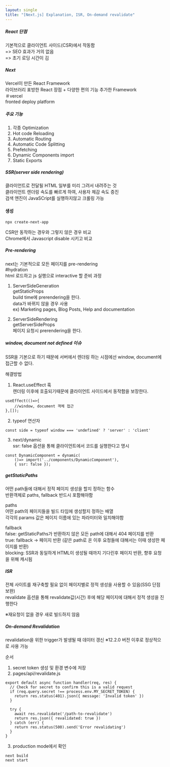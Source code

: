 ```yaml
---
layout: single
title: "[Next.js] Explanation, ISR, On-demand revalidate"
---
```

##### React 단점    
기본적으로 클라이언트 사이드(CSR)에서 작동함   
=> SEO 효과가 거의 없음     
=> 초기 로딩 시간이 김    
   
##### Next
Vercel이 만든 React Framework   
라이브러리 표방한 React 장점 + 다양한 편의 기능 추가한 Framework   
＃vercel   
fronted deploy platform   
   
##### 주요 기능   
1. 각종 Optimization   
2. Hot code Reloading
3. Automatic Routing
4. Automatic Code Splitting
5. Prefetching
6. Dynamic Components import
7. Static Exports
   
##### SSR(server side rendering)   
클라이언트로 전달될 HTML 일부를 미리 그려서 내려주는 것   
클라이언트 렌더링 속도를 빠르게 하여, 사용자 체감 속도 증진   
검색 엔진이 JavaSCript를 실행하지않고 크롤링 가능   
   
#### 생성     
```
npx create-next-app
```
   
CSR만 동작하는 경우와 그렇지 않은 경우 비교   
Chrome에서 Javascript disable 시키고 비교   
   
##### Pre-rendering     
next는 기본적으로 모든 페이지를 pre-rendering   
#hydration   
html 로드하고 js 실행으로 interactive 할 준비 과정   
1. ServerSideGeneration   
getStaticProps   
build time에 prerendering을 한다.   
data가 바뀌지 않을 경우 사용   
ex) Marketing pages, Blog Posts, Help and documentation   
   
2. ServerSideRendering   
getServerSideProps   
페이지 요청시 prerendering을 한다.     
   
##### window, document not defined 이슈   
SSR을 기본으로 하기 때문에 서버에서 렌더링 하는 시점에선 window, document에 접근할 수 없다.
   
해결방법   
1. React.useEffect 훅   
렌더링 이후에 호출되기때문에 클라이언트 사이드에서 동작함을 보장한다.
```
useEffect(()=>{
    //window, document 객체 접근
},[]);
```    
   
2. typeof 연산자   
```
const side = typeof window === 'undefined' ? 'server' : 'client'
```
   
3. next/dynamic   
ssr: false 옵션을 통해 클라이언트에서 코드를 실행한다고 명시
```
const DynamicComponent = dynamic(
    ()=> import('../components/DynamicComponent'),
    { ssr: false });
```
   
##### getStaticPaths    
어떤 path들에 대해서 정적 페이지 생성을 할지 정하는 함수   
반환객체로 paths, fallback 반드시 포함해야함   
    
paths   
어떤 path의 페이지들을 빌드 타임에 생성할지 정하는 배열   
각각의 params 값은 페이지 이름에 있는 파라미터와 일치해야함   
   
fallback   
false: getStaticPaths가 반환하지 않은 모든 path에 대해서 404 페이지를 반환     
true: fallback → 페이지 반환 (같은 path로 온 이후 요청들에 대해서는 이때 생성한 페이지를 반환)     
blocking: SSR과 동일하게 HTML이 생성될 때까지 기다린후 페이지 반환, 향후 요청을 위해 캐시됨   
   
##### ISR 
전체 사이트를 재구축할 필요 없이 페이지별로 정적 생성을 사용할 수 있음(SSG 단점 보완)   
revalidate 옵션을 통해 revalidate값(시간) 후에 해당 페이지에 대해서 정적 생성을 진행한다     
   
※재요청이 없을 경우 새로 빌드하지 않음   
   
##### On-demand Revalidation   
revalidation을 위한 trigger가 발생될 때 데이터 갱신
※12.2.0 버전 이후로 정상적으로 사용 가능   

순서   
1. secret token 생성 및 환경 변수에 저장   
2. pages/api/revalidate.js
```
export default async function handler(req, res) {
  // Check for secret to confirm this is a valid request
  if (req.query.secret !== process.env.MY_SECRET_TOKEN) {
    return res.status(401).json({ message: 'Invalid token' })
  }
 
  try {
    await res.revalidate('/path-to-revalidate')
    return res.json({ revalidated: true })
  } catch (err) {
    return res.status(500).send('Error revalidating')
  }
}
```
3. production mode에서 확인   
```
next build
next start
```
